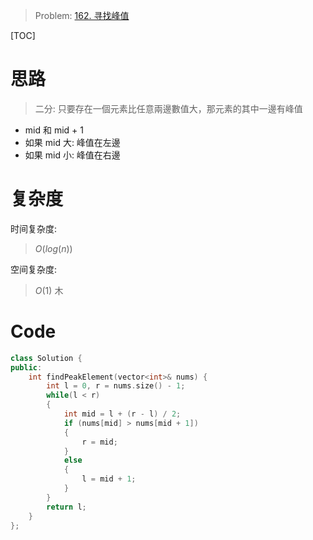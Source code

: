 
> Problem: [162. 寻找峰值](https://leetcode.cn/problems/find-peak-element/description/)

[TOC]

# 思路

> 二分: 只要存在一個元素比任意兩邊數值大，那元素的其中一邊有峰值

- mid 和 mid + 1
- 如果 mid 大: 峰值在左邊
- 如果 mid 小: 峰值在右邊

# 复杂度

时间复杂度:
> $O(log(n))$

空间复杂度:
> $O(1)$
木
# Code
```c++
class Solution {
public:
    int findPeakElement(vector<int>& nums) {
        int l = 0, r = nums.size() - 1;
        while(l < r)
        {
            int mid = l + (r - l) / 2;
            if (nums[mid] > nums[mid + 1])
            {
                r = mid;
            }
            else
            {
                l = mid + 1;
            }
        }
        return l;
    }
};
```
  
